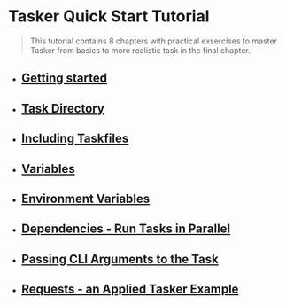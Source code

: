 # Tasker Quick Start Tutorial

> This tutorial contains 8 chapters with practical exsercises to master  
> Tasker from basics to more realistic task in the final chapter.

- ## [Getting started](./c01_getting_started/README.md)

- ## [Task Directory](./c02_task_directory/README.md)

- ## [Including Taskfiles](./c03_including_taskfiles/README.md)

- ## [Variables](./c04_vars/README.md)

- ## [Environment Variables](./c05_env_vars/README.md)

- ## [Dependencies - Run Tasks in Parallel](./c06_deps/README.md)

- ## [Passing CLI Arguments to the Task](./c07_cli_args/README.md)

- ## [Requests - an Applied Tasker Example](./c08_requests/README.md)
